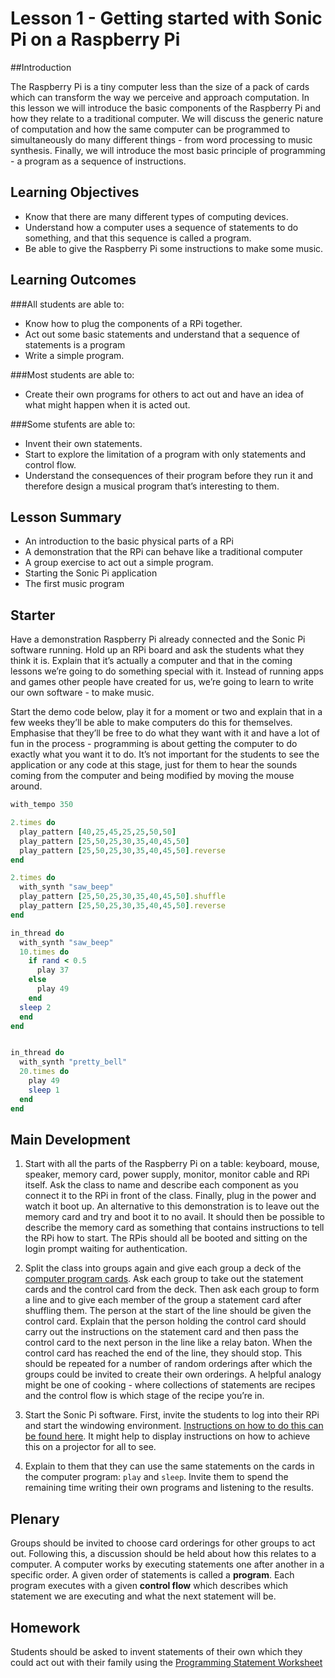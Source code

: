 # Lesson 1 - Getting started with Sonic Pi on a Raspberry Pi

##Introduction

The Raspberry Pi is a tiny computer less than the size of a pack of cards which can transform the way we perceive and approach computation. In this lesson we will introduce the basic components of the Raspberry Pi and how they relate to a traditional computer. We will discuss the generic nature of computation and how the same computer can be programmed to simultaneously do many different things - from word processing to music synthesis. Finally, we will introduce the most basic principle of programming - a program as a sequence of instructions.

## Learning Objectives

- Know that there are many different types of computing devices.
- Understand how a computer uses a sequence of statements to do something, and that this sequence is called a program. 
- Be able to give the Raspberry Pi some instructions to make some music.

## Learning Outcomes

###All students are able to:

- Know how to plug the components of a RPi together.
- Act out some basic statements and understand that a sequence of statements is a program
- Write a simple program.

###Most students are able to:

- Create their own programs for others to act out and have an idea of what might happen when it is acted out.

###Some stufents are able to:

- Invent their own statements. 
- Start to explore the limitation of a program with only statements and control flow.
- Understand the consequences of their program before they run it and therefore design a musical program that’s interesting to them.

## Lesson Summary

- An introduction to the basic physical parts of a RPi
- A demonstration that the RPi can behave like a traditional computer 
- A group exercise to act out a simple program.
- Starting the Sonic Pi application
- The first music program

## Starter

Have a demonstration Raspberry Pi already connected and the Sonic Pi software running. Hold up an RPi board and ask the students what they think it is. Explain that it’s actually a computer and that in the coming lessons we’re going to do something special with it. Instead of running apps and games other people have created for us, we’re going to learn to write our own software - to make music. 

Start the demo code below, play it for a moment or two and explain that in a few weeks they’ll be able to make computers do this for themselves. Emphasise that they’ll be free to do what they want with it and have a lot of fun in the process - programming is about getting the computer to do exactly what you want it to do. It’s not important for the students to see the application or any code at this stage, just for them to hear the sounds coming from the computer and being modified by moving the mouse around.

```ruby
with_tempo 350

2.times do
  play_pattern [40,25,45,25,25,50,50]
  play_pattern [25,50,25,30,35,40,45,50]
  play_pattern [25,50,25,30,35,40,45,50].reverse
end

2.times do
  with_synth "saw_beep"
  play_pattern [25,50,25,30,35,40,45,50].shuffle
  play_pattern [25,50,25,30,35,40,45,50].reverse
end

in_thread do
  with_synth "saw_beep"
  10.times do
    if rand < 0.5
      play 37
    else
      play 49
    end
  sleep 2 
  end
end


in_thread do
  with_synth "pretty_bell"
  20.times do
    play 49
    sleep 1 
  end
end
```

## Main Development

1. Start with all the parts of the Raspberry Pi on a table: keyboard, mouse, speaker, memory card, power supply, monitor, monitor cable and RPi itself. Ask the class to name and describe each component as you connect it to the RPi in front of the class. Finally, plug in the power and watch it boot up. An alternative to this demonstration is to leave out the memory card and try and boot it to no avail. It should then be possible to describe the memory card as something that contains instructions to tell the RPi how to start. The RPis should all be booted and sitting on the login prompt waiting for authentication.

2. Split the class into groups again and give each group a deck of the [computer program cards](https://github.com/raspberrypilearning/sonic-pi-lessons/raw/master/Lesson-1/Lesson-1-computer-program-cards.pdf). Ask each group to take out the statement cards and the control card from the deck. Then ask each group to form a line and to give each member of the group a statement card after shuffling them. The person at the start of the line should be given the control card. Explain that the person holding the control card should carry out the instructions on the statement card and then pass the control card to the next person in the line like a relay baton. When the control card has reached the end of the line, they should stop. This should be repeated for a number of random orderings after which the groups could be invited to create their own orderings. A helpful analogy might be one of cooking - where collections of statements are recipes and the control flow is which stage of the recipe you’re in.

3. Start the Sonic Pi software. First, invite the students to log into their RPi and start the windowing environment. [Instructions on how to do this can be found here](/Lesson-1/Connecting-RPi.md). It might help to display instructions on how to achieve this on a projector for all to see.

4. Explain to them that they can use the same statements on the cards in the computer program: `play` and `sleep`. Invite them to spend the remaining time writing their own programs and listening to the results.

## Plenary

Groups should be invited to choose card orderings for other groups to act out. Following this, a discussion should be held about how this relates to a computer. A computer works by executing statements one after another in a specific order. A given order of statements is called a **program**. Each program executes with a given **control flow** which describes which statement we are executing and what the next statement will be.

## Homework

Students should be asked to invent statements of their own which they could act out with their family using the [Programming Statement Worksheet](https://github.com/raspberrypilearning/sonic-pi-lessons/raw/master/Lesson-1/Lesson-1-Statement-Worksheet.pdf)

